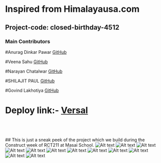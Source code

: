 
# Inspired from Himalayausa.com

## Project-code: closed-birthday-4512



### Main Contributors

 

#Anurag Dinkar Pawar     <a href="https://github.com/AnuragPawar-132" > GitHub</a>

#Veena Sahu        <a href="https://github.com/veenasahu12" > GitHub</a>

#Narayan Chatalwar      <a href="https://github.com/Narayan-Chatalwar" > GitHub</a>

#SHILAJIT PAUL      <a href="https://github.com/iShilajit" > GitHub</a>

#Govind Lakhotiya    <a href="https://github.com/Govindlakhotiya" > GitHub</a>



# Deploy link:- <a href="https://himalayausaclone.vercel.app/">Versal</a>

<br/>
<br/>
<br/>
## This is just a sneak peek of the project which we build during the Construct week of RCT211 at Masai School.

<img src="https://miro.medium.com/max/1400/1*BlIlkZsBJ_e4uMwsG0RYxg.png" alt="Alt text" title="">


<img src="https://miro.medium.com/max/1400/1*Vvkf0yALFI2qKvRergMo9Q.png" alt="Alt text" title="">




<img src="https://miro.medium.com/max/1400/1*dlgpCmIOcjPKwVEasfy61A.png" alt="Alt text" title="">




<img src="https://miro.medium.com/max/1400/1*Wrz-lo1TWeYFItZd2BeSQA.png" alt="Alt text" title="">





<img src="https://miro.medium.com/max/1400/1*3ErfbZO_EFxDyENVjrtU3A.png" alt="Alt text" title="">





<img src="https://miro.medium.com/max/1400/1*PBhmF7TiM6ba4vo3W4GA4w.png" alt="Alt text" title="">




<img src="https://miro.medium.com/max/1400/1*IpsgnzPLBPwUI4RnkAAVkg.png" alt="Alt text" title="">





<img src="https://miro.medium.com/max/1400/1*yQjK-yPdQjo2OYCPTiEUHg.png" alt="Alt text" title="">






<img src="https://miro.medium.com/max/1400/1*KITeZJ7FzXrLkKeXWuzbMg.png" alt="Alt text" title="">




<img src="https://miro.medium.com/max/1400/1*gY7WsRK0G_G5Tgc4LBICBQ.png" alt="Alt text" title="">




<img src="https://miro.medium.com/max/1400/1*S0Af6_KEusmEmOrwyJm5Ug.png" alt="Alt text" title="">




<img src="https://miro.medium.com/max/1400/1*-vGjLefUSikN212nYjGY0w.png" alt="Alt text" title="">











